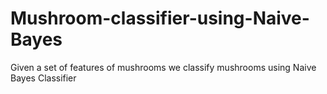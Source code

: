 # Mushroom-classifier-using-Naive-Bayes
Given a set of features of mushrooms we classify mushrooms using Naive Bayes Classifier
